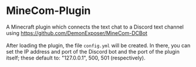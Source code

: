 # MineCom-Plugin
A Minecraft plugin which connects the text chat to a Discord text channel using https://github.com/DemonExposer/MineCom-DCBot<br/>
<br/>
After loading the plugin, the file `config.yml` will be created. In there, you can set the IP address and port of the Discord bot and the port of the plugin itself; these default to: "127.0.0.1", 500, 501 (respectively).
